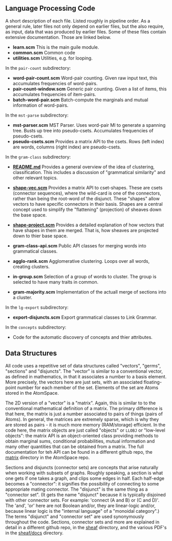 
Language Processing Code
------------------------
A short description of each file. Listed roughly in pipeline order.
As a general rule, later files not only depend on earlier files,
but the also require, as input, data that was produced by earlier files.
Some of these files contain extensive documentation. Those are linked
below.

* __learn.scm__           This is the main guile module.
* __common.scm__          Common code
* __utilities.scm__       Utilities, e.g. for looping.

In the `pair-count` subdirectory:

* __word-pair-count.scm__ Word-pair counting. Given raw input text, this
                          accumulates frequencies of word-pairs.
* __pair-count-window.scm__ Generic pair counting. Given a list of items,
                          this accumulates frequencies of item-pairs.
* __batch-word-pair.scm__ Batch-compute the marginals and mutual
                          information of word-pairs.

In the `mst-parse` subdirectory:

* __mst-parser.scm__      MST Parser. Uses word-pair MI to generate
                          a spanning tree. Busts up tree into
                          pseudo-csets. Accumulates frequencies of
                          pseudo-csets.
* __pseudo-csets.scm__    Provides a matrix API to the csets. Rows
                          (left index) are words, columns (right index)
                          are pseudo-csets.

In the `gram-class` subdirectory:

* [__README.md__](gram-class/README.md) Provides
                          a general overview of the idea of clustering,
                          classification. This includes a discussion of
                          "grammatical similarity" and other relevant topics.

* [__shape-vec.scm__](gram-class/shape-vec.scm) Provides a matrix API
                          to cset-shapes. These are csets (connector
                          sequences), where the wild-card is one of the
                          connectors, rather than being the root-word
                          of the disjunct. These "shapes" allow vectors
                          to have specific connectors in their basis.
                          Shapes are a central concept used to simplify
                          the "flattening" (projection) of sheaves down
                          the base space.

* [__shape-project.scm__](gram-class/shape-project.scm) Provides a
                          detailed explanation of how vectors that have
                          shapes in them are merged. That is, how sheaves
                          are projected down to thier base space.

* __gram-class-api.scm__  Public API classes for merging words into
                          grammatical classes.
* __agglo-rank.scm__      Agglomerative clustering. Loops over all words,
                          creating clusters.
* __in-group.scm__        Selection of a group of words to cluster. The
                          group is selected to have many traits in common.
* __gram-majority.scm__   Implementation of the actuall merge of sections
                          into a cluster.

In the `lg-export` subdirectory:

* __export-disjuncts.scm__ Export grammatical classes to Link Grammar.

In the `concepts` subdirectory:

* Code for the automatic discovery of concepts and thier attributes.

Data Structures
---------------
All code uses a repetitive set of data structures called "vectors",
"germs", "sections" and "disjuncts". The "vector" is similar to a
conventional vector, as defined in mathematics, in that it associates
a number to a basis element. More precisely, the vectors here are just
sets, with an associated floating-point number for each member of the
set. Elements of the set are Atoms stored in the AtomSpace.

The 2D version of a "vector" is a "matrix". Again, this is similar to
to the conventional mathematical definition of a matrix. The primary
difference is that here, the matrix is just a number associated to pairs
of things (pairs of Atoms). In general, the matrices are extremely
sparse, which is why they are stored as pairs - it is much more memory
(RAM/storage) efficient. In the code here, the matrix objects are just
called "objects" or `LLOBJ` or "low-level objects": the matrix API is
an object-oriented class providing methods to obtain marginal sums,
conditional probabilities, mutual information and many other quantities
that can be obtained from a matrix.  The full documentation for teh API
can be found in a different github repo, the
[matrix](https://github.com/opencog/atomspace/tree/master/opencog/matrix)
directory in the AtomSpace repo.

Sections and disjuncts (connector sets) are concepts that arise
naturally when working with subsets of graphs. Roughly speaking, a
section is what one gets if one takes a graph, and clips some edges in
half.  Each half-edge becomes a "connector": it signifies the
possibility of connecting to some appropriate mating connector. The
"disjunct" is the same thing as a "connector set". (It gets the name
"disjunct" because it is typically disjoined with other connector sets.
For example: 'connect (A and B) or (C and D)'. The 'and', 'or' here are
not Boolean and/or, they are linear-logic and/or, because linear logic
is the "internal language" of a "monoidal category".) The terms
"disjunct" and "connector set" are used synonymously throughout the
code. Sections, connector sets and more are explained in detail in a
different github repo, in the
[sheaf](https://github.com/opencog/atomspace/tree/master/opencog/sheaf)
directory, and the various PDF's in the
[sheaf/docs](https://github.com/opencog/atomspace/tree/master/opencog/sheaf/docs)
directory.
